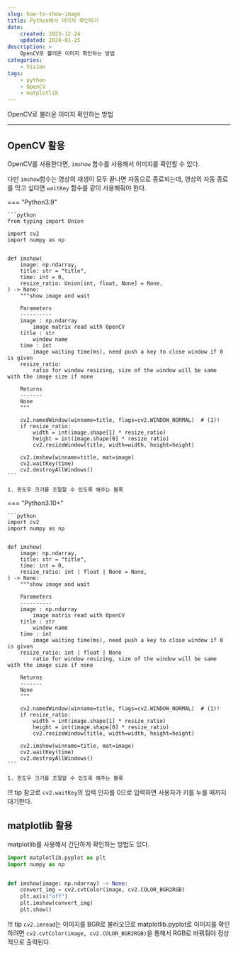 ```yaml
---
slug: how-to-show-image
title: Python에서 이미지 확인하기
date:
    created: 2023-12-24
    updated: 2024-01-25
description: >
    OpenCV로 불러온 이미지 확인하는 방법
categories:
    - Vision
tags:
    - python
    - OpenCV
    - matplotlib
---
```


OpenCV로 불러온 이미지 확인하는 방법  

<!-- more -->

---

## OpenCV 활용

OpenCV를 사용한다면, `imshow` 함수를 사용해서 이미지를 확인할 수 있다. 

다만 `imshow`함수는 영상의 재생이 모두 끝나면 자동으로 종료되는데, 영상의 자동 종료를 막고 싶다면 `waitKey` 함수를 같이 사용해줘야 한다.  

=== "Python3.9"

    ```python
    from typing import Union

    import cv2
    import numpy as np


    def imshow(
        image: np.ndarray,
        title: str = "title",
        time: int = 0,
        resize_ratio: Union[int, float, None] = None,
    ) -> None:
        """show image and wait

        Parameters
        ----------
        image : np.ndarray
            image matrix read with OpenCV
        title : str
            window name
        time : int
            image waiting time(ms), need push a key to close window if 0 is given
        resize_ratio:
            ratio for window resizing, size of the window will be same with the image size if none

        Returns
        -------
        None
        """

        cv2.namedWindow(winname=title, flags=cv2.WINDOW_NORMAL)  # (1)!
        if resize_ratio:
            width = int(image.shape[1] * resize_ratio)
            height = int(image.shape[0] * resize_ratio)
            cv2.resizeWindow(title, width=width, height=height)

        cv2.imshow(winname=title, mat=image)
        cv2.waitKey(time)
        cv2.destroyAllWindows()
    ```

    1. 윈도우 크기를 조절할 수 있도록 해주는 블록

=== "Python3.10+"

    ```python
    import cv2
    import numpy as np


    def imshow(
        image: np.ndarray,
        title: str = "title",
        time: int = 0,
        resize_ratio: int | float | None = None,
    ) -> None:
        """show image and wait

        Parameters
        ----------
        image : np.ndarray
            image matrix read with OpenCV
        title : str
            window name
        time : int
            image waiting time(ms), need push a key to close window if 0 is given
        resize_ratio: int | float | None
            ratio for window resizing, size of the window will be same with the image size if none

        Returns
        -------
        None
        """

        cv2.namedWindow(winname=title, flags=cv2.WINDOW_NORMAL)  # (1)!
        if resize_ratio:
            width = int(image.shape[1] * resize_ratio)
            height = int(image.shape[0] * resize_ratio)
            cv2.resizeWindow(title, width=width, height=height)

        cv2.imshow(winname=title, mat=image)
        cv2.waitKey(time)
        cv2.destroyAllWindows()
    ```

    1. 윈도우 크기를 조절할 수 있도록 해주는 블록

!!! tip
    참고로 `cv2.waitKey`의 입력 인자를 0으로 입력하면 사용자가 키를 누를 때까지 대기한다.  

## matplotlib 활용

matplotlib를 사용해서 간단하게 확인하는 방법도 있다.  

```python
import matplotlib.pyplot as plt
import numpy as np


def imshow(image: np.ndarray) -> None:
    convert_img = cv2.cvtColor(image, cv2.COLOR_BGR2RGB)
    plt.axis("off")
    plt.imshow(convert_img)
    plt.show()
```

!!! tip
    `cv2.imread`는 이미지를 BGR로 불러오므로 matplotlib.pyplot로 이미지를 확인하려면 `cv2.cvtColor(image, cv2.COLOR_BGR2RGB)`을 통해서 RGB로 바꿔줘야 정상적으로 출력된다.  
